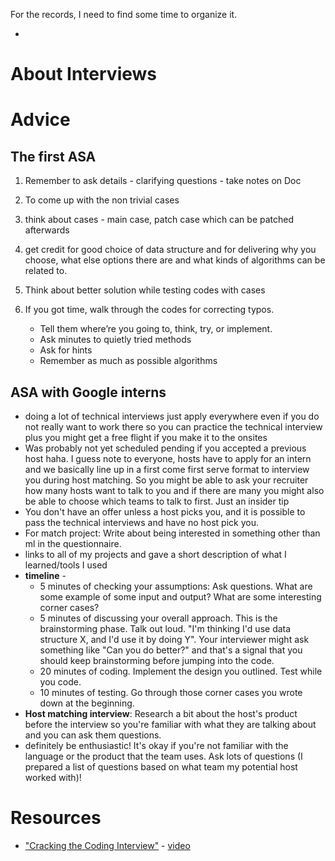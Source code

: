 For the records, I need to find some time to organize it.

-

# About Interviews

# Advice

## The first ASA

1. Remember to ask details - clarifying questions - take notes on Doc
2. To come up with the non trivial cases
3. think about cases - main case, patch case which can be patched afterwards
4. get credit for good choice of data structure and for delivering why you choose, what else options there are and what kinds of algorithms can be related to.
5. Think about better solution while testing codes with cases
6. If you got time, walk through the codes for correcting typos.

	* Tell them where’re you going to, think, try, or implement.
	* Ask minutes to quietly tried methods
	* Ask for hints 
	* Remember as much as possible algorithms

## ASA with Google interns

* doing a lot of technical interviews just apply everywhere even if you do not really want to work there so you can practice the technical interview plus you might get a free flight if you make it to the onsites
* Was probably not yet scheduled pending if you accepted a previous host haha. I guess note to everyone, hosts have to apply for an intern and we basically line up in a first come first serve format to interview you during host matching. So you might be able to ask your recruiter how many hosts want to talk to you and if there are many you might also be able to choose which teams to talk to first. Just an insider tip 
* You don't have an offer unless a host picks you, and it is possible to pass the technical interviews and have no host pick you.
* For match project: Write about being interested in something other than ml in the questionnaire.
*  links to all of my projects and gave a short description of what I learned/tools I used
* <b>timeline</b> - 
	* 5 minutes of checking your assumptions: Ask questions. What are some example of some input and output? What are some interesting corner cases?
	* 5 minutes of discussing your overall approach. This is the brainstorming phase. Talk out loud. "I'm thinking I'd use data structure X, and I'd use it by doing Y". Your interviewer might ask something like "Can you do better?" and that's a signal that you should keep brainstorming before jumping into the code.
	* 20 minutes of coding. Implement the design you outlined. Test while you code.
	* 10 minutes of testing. Go through those corner cases you wrote down at the beginning.
* <b>Host matching interview</b>: Research a bit about the host's product before the interview so you're familiar with what they are talking about and you can ask them questions.
*  definitely be enthusiastic! It's okay if you're not familiar with the language or the product that the team uses. Ask lots of questions (I prepared a list of questions based on what team my potential host worked with)!

# Resources

* ["Cracking the Coding Interview"](https://leonmercanti.com/books/personal-development/Cracking%20the%20Coding%20Interview%20189%20Programming%20Questions%20and%20Solutions.pdf) - [video](https://www.youtube.com/watch?v=aClxtDcdpsQ)
